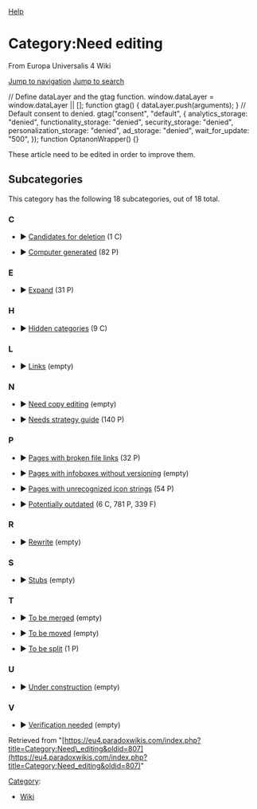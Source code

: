 [Help](https://www.mediawiki.org/wiki/Special:MyLanguage/Help:Categories)

Category:Need editing
=====================

From Europa Universalis 4 Wiki

[Jump to navigation](#mw-sidebar-button) [Jump to search](#searchInput)

// Define dataLayer and the gtag function. window.dataLayer = window.dataLayer || \[\]; function gtag() { dataLayer.push(arguments); } // Default consent to denied. gtag("consent", "default", { analytics\_storage: "denied", functionality\_storage: "denied", security\_storage: "denied", personalization\_storage: "denied", ad\_storage: "denied", wait\_for\_update: "500", }); function OptanonWrapper() {}

These article need to be edited in order to improve them.

Subcategories
-------------

This category has the following 18 subcategories, out of 18 total.

### C

*   ► [Candidates for deletion](/Category:Candidates_for_deletion)‎ (1 C)
    
*   ► [Computer generated](/Category:Computer_generated)‎ (82 P)
    

### E

*   ► [Expand](/Category:Expand)‎ (31 P)
    

### H

*   ► [Hidden categories](/Category:Hidden_categories)‎ (9 C)
    

### L

*   ► [Links](/Category:Links)‎ (empty)
    

### N

*   ► [Need copy editing](/Category:Need_copy_editing)‎ (empty)
    
*   ► [Needs strategy guide](/Category:Needs_strategy_guide)‎ (140 P)
    

### P

*   ► [Pages with broken file links](/Category:Pages_with_broken_file_links)‎ (32 P)
    
*   ► [Pages with infoboxes without versioning](/Category:Pages_with_infoboxes_without_versioning)‎ (empty)
    
*   ► [Pages with unrecognized icon strings](/Category:Pages_with_unrecognized_icon_strings)‎ (54 P)
    
*   ► [Potentially outdated](/Category:Potentially_outdated)‎ (6 C, 781 P, 339 F)
    

### R

*   ► [Rewrite](/Category:Rewrite)‎ (empty)
    

### S

*   ► [Stubs](/Category:Stubs)‎ (empty)
    

### T

*   ► [To be merged](/Category:To_be_merged)‎ (empty)
    
*   ► [To be moved](/Category:To_be_moved)‎ (empty)
    
*   ► [To be split](/Category:To_be_split)‎ (1 P)
    

### U

*   ► [Under construction](/Category:Under_construction)‎ (empty)
    

### V

*   ► [Verification needed](/Category:Verification_needed)‎ (empty)
    

Retrieved from "[https://eu4.paradoxwikis.com/index.php?title=Category:Need\_editing&oldid=807](https://eu4.paradoxwikis.com/index.php?title=Category:Need_editing&oldid=807)"

[Category](/Special:Categories "Special:Categories"):

*   [Wiki](/Category:Wiki "Category:Wiki")